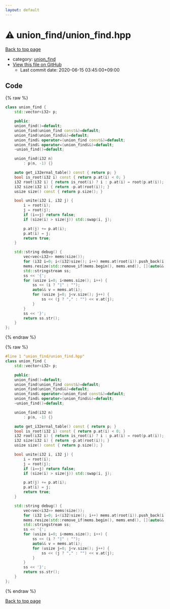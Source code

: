 ```yaml
---
layout: default
---
```


<!-- mathjax config similar to math.stackexchange -->
<script type="text/javascript" async
  src="https://cdnjs.cloudflare.com/ajax/libs/mathjax/2.7.5/MathJax.js?config=TeX-MML-AM_CHTML">
</script>
<script type="text/x-mathjax-config">
  MathJax.Hub.Config({
    TeX: { equationNumbers: { autoNumber: "AMS" }},
    tex2jax: {
      inlineMath: [ ['$','$'] ],
      processEscapes: true
    },
    "HTML-CSS": { matchFontHeight: false },
    displayAlign: "left",
    displayIndent: "2em"
  });
</script>

<script type="text/javascript" src="https://cdnjs.cloudflare.com/ajax/libs/jquery/3.4.1/jquery.min.js"></script>
<script src="https://cdn.jsdelivr.net/npm/jquery-balloon-js@1.1.2/jquery.balloon.min.js" integrity="sha256-ZEYs9VrgAeNuPvs15E39OsyOJaIkXEEt10fzxJ20+2I=" crossorigin="anonymous"></script>
<script type="text/javascript" src="../../assets/js/copy-button.js"></script>
<link rel="stylesheet" href="../../assets/css/copy-button.css" />


# :warning: union_find/union_find.hpp

<a href="../../index.html">Back to top page</a>

* category: <a href="../../index.html#bc2964fb507ef1d27a388613d11607e7">union_find</a>
* <a href="{{ site.github.repository_url }}/blob/master/union_find/union_find.hpp">View this file on GitHub</a>
    - Last commit date: 2020-06-15 03:45:00+09:00




## Code

<a id="unbundled"></a>
{% raw %}
```cpp
class union_find {
    std::vector<i32> p;

    public:
    union_find()=default;
    union_find(union_find const&)=default;
    union_find(union_find&&)=default;
    union_find& operator=(union_find const&)=default;
    union_find& operator=(union_find&&)=default;
    ~union_find()=default;

    union_find(i32 n)
        : p(n, -1) {}

    auto get_i32ernal_table() const { return p; }
    bool is_root(i32 i) const { return p.at(i) < 0; }
    i32 root(i32 i) { return is_root(i) ? i : p.at(i) = root(p.at(i)); }
    i32 size(i32 i) { return -p.at(root(i)); }
    usize size() const { return p.size(); }

    bool unite(i32 i, i32 j) {
        i = root(i);
        j = root(j);
        if (i==j) return false;
        if (size(i) > size(j)) std::swap(i, j);

        p.at(j) += p.at(i);
        p.at(i) = j;
        return true;
    }

    std::string debug() {
        vec<vec<i32>> mems(size());
        for (i32 i=0; i<(i32)size(); i++) mems.at(root(i)).push_back(i);
        mems.resize(std::remove_if(mems.begin(), mems.end(), [](auto&& v){ return v.empty(); }) - mems.begin());
        std::stringstream ss;
        ss << '{';
        for (usize i=0; i<mems.size(); i++) {
            ss << (i ? "|" : "");
            auto&& v = mems.at(i);
            for (usize j=0; j<v.size(); j++) {
                ss << (j ? "," : "") << v.at(j);
            }
        }
        ss << '}';
        return ss.str();
    }
};

```
{% endraw %}

<a id="bundled"></a>
{% raw %}
```cpp
#line 1 "union_find/union_find.hpp"
class union_find {
    std::vector<i32> p;

    public:
    union_find()=default;
    union_find(union_find const&)=default;
    union_find(union_find&&)=default;
    union_find& operator=(union_find const&)=default;
    union_find& operator=(union_find&&)=default;
    ~union_find()=default;

    union_find(i32 n)
        : p(n, -1) {}

    auto get_i32ernal_table() const { return p; }
    bool is_root(i32 i) const { return p.at(i) < 0; }
    i32 root(i32 i) { return is_root(i) ? i : p.at(i) = root(p.at(i)); }
    i32 size(i32 i) { return -p.at(root(i)); }
    usize size() const { return p.size(); }

    bool unite(i32 i, i32 j) {
        i = root(i);
        j = root(j);
        if (i==j) return false;
        if (size(i) > size(j)) std::swap(i, j);

        p.at(j) += p.at(i);
        p.at(i) = j;
        return true;
    }

    std::string debug() {
        vec<vec<i32>> mems(size());
        for (i32 i=0; i<(i32)size(); i++) mems.at(root(i)).push_back(i);
        mems.resize(std::remove_if(mems.begin(), mems.end(), [](auto&& v){ return v.empty(); }) - mems.begin());
        std::stringstream ss;
        ss << '{';
        for (usize i=0; i<mems.size(); i++) {
            ss << (i ? "|" : "");
            auto&& v = mems.at(i);
            for (usize j=0; j<v.size(); j++) {
                ss << (j ? "," : "") << v.at(j);
            }
        }
        ss << '}';
        return ss.str();
    }
};

```
{% endraw %}

<a href="../../index.html">Back to top page</a>

